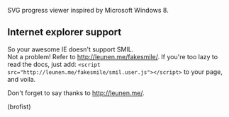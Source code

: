 SVG progress viewer inspired by Microsoft Windows 8.

## Internet explorer support
So your awesome IE doesn't support SMIL.<br>
Not a problem! Refer to http://leunen.me/fakesmile/.
If you're too lazy to read the docs, just add:
`<script src="http://leunen.me/fakesmile/smil.user.js"></script>`
to your page, and voila.

Don't forget to say thanks to http://leunen.me/.

(brofist)
